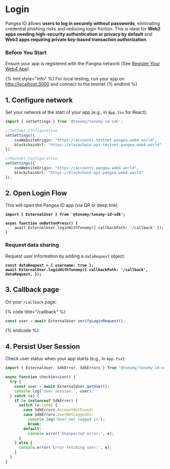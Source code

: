 # Login

Pangea ID allows **users to log in securely without passwords**, eliminating credential phishing risks and reducing login friction. This is ideal for **Web2 apps needing high-security authentication or privacy by default** and **Web3 apps requiring private key-based transaction authorization**.

### Before You Start

Ensure your app is registered with the Pangea network (See [Register Your Web4 App](register-app.md))

{% hint style="info" %}
For local testing, run your app on [http://localhost:3000](http://localhost:3000) and connect to the testnet
{% endhint %}

## 1. Configure network

Set your network at the start of your app (e.g., in `App.tsx` for React):

```typescript
import { setSettings } from '@tonomy/tonomy-id-sdk';

//Testnet Configuration
setSettings({
    ssoWebsiteOrigin: "https://accounts.testnet.pangea.web4.world",
    blockchainUrl: "https://blockchain-api-testnet.pangea.web4.world"
});

//Mainnet Configuration
setSettings({
    ssoWebsiteOrigin: "https://accounts.pangea.web4.world",
    blockchainUrl: "https://blockchain-api.pangea.web4.world"
});
```

## 2. Open Login Flow

This will open the Pangea ID app (via QR or deep link)

<pre class="language-typescript" data-title="/login"><code class="lang-typescript"><strong>import { ExternalUser } from '@tonomy/tonomy-id-sdk';
</strong><strong>
</strong><strong>async function onButtonPress() {
</strong>    await ExternalUser.loginWithTonomy({ callbackPath: '/callback' });
}
</code></pre>

### Request data sharing

Request user information by adding a `dataRequest` object.

<pre class="language-typescript" data-title="/login"><code class="lang-typescript"><strong>const dataRequest = { username: true };
</strong><strong>await ExternalUser.loginWithTonomy({ callbackPath: '/callback', dataRequest, });
</strong></code></pre>

## 3. Callback page

On your `/callback` page:

{% code title="/callback" %}
```typescript
const user = await ExternalUser.verifyLoginRequest();
```
{% endcode %}

## 4. Persist User Session

Check user status when your app starts (e.g., in `App.tsx`):

```typescript
import { ExternalUser, SdkError, SdkErrors } from '@tonomy/tonomy-id-sdk';

async function checkSession() {
  try {
    const user = await ExternalUser.getUser();
    console.log('User session:', user);
  } catch (e) {
    if (e instanceof SdkError) {
      switch (e.code) {
        case SdkErrors.AccountNotFound:
        case SdkErrors.UserNotLoggedIn:
          console.log('User not logged in');
          break;
        default:
          console.error('Unexpected error:', e);
      }
    } else {
      console.error('Error fetching user:', e);
    }
  }
}

```
